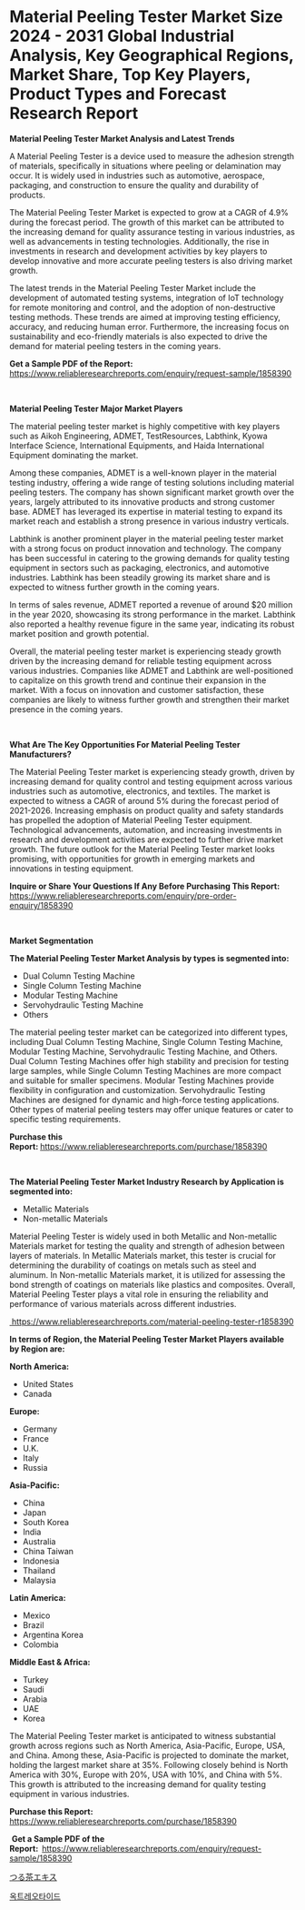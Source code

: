 <p><h1>Material Peeling Tester Market Size 2024 - 2031 Global Industrial Analysis, Key Geographical Regions, Market Share, Top Key Players, Product Types and Forecast Research Report</h1></p><p><strong>Material Peeling Tester Market Analysis and Latest Trends</strong></p>
<p><p>A Material Peeling Tester is a device used to measure the adhesion strength of materials, specifically in situations where peeling or delamination may occur. It is widely used in industries such as automotive, aerospace, packaging, and construction to ensure the quality and durability of products.</p><p>The Material Peeling Tester Market is expected to grow at a CAGR of 4.9% during the forecast period. The growth of this market can be attributed to the increasing demand for quality assurance testing in various industries, as well as advancements in testing technologies. Additionally, the rise in investments in research and development activities by key players to develop innovative and more accurate peeling testers is also driving market growth.</p><p>The latest trends in the Material Peeling Tester Market include the development of automated testing systems, integration of IoT technology for remote monitoring and control, and the adoption of non-destructive testing methods. These trends are aimed at improving testing efficiency, accuracy, and reducing human error. Furthermore, the increasing focus on sustainability and eco-friendly materials is also expected to drive the demand for material peeling testers in the coming years.</p></p>
<p><strong>Get a Sample PDF of the Report:&nbsp;</strong> <a href="https://www.reliableresearchreports.com/enquiry/request-sample/1858390">https://www.reliableresearchreports.com/enquiry/request-sample/1858390</a></p>
<p>&nbsp;</p>
<p><strong>Material Peeling Tester Major Market Players</strong></p>
<p><p>The material peeling tester market is highly competitive with key players such as Aikoh Engineering, ADMET, TestResources, Labthink, Kyowa Interface Science, International Equipments, and Haida International Equipment dominating the market. </p><p>Among these companies, ADMET is a well-known player in the material testing industry, offering a wide range of testing solutions including material peeling testers. The company has shown significant market growth over the years, largely attributed to its innovative products and strong customer base. ADMET has leveraged its expertise in material testing to expand its market reach and establish a strong presence in various industry verticals.</p><p>Labthink is another prominent player in the material peeling tester market with a strong focus on product innovation and technology. The company has been successful in catering to the growing demands for quality testing equipment in sectors such as packaging, electronics, and automotive industries. Labthink has been steadily growing its market share and is expected to witness further growth in the coming years.</p><p>In terms of sales revenue, ADMET reported a revenue of around $20 million in the year 2020, showcasing its strong performance in the market. Labthink also reported a healthy revenue figure in the same year, indicating its robust market position and growth potential.</p><p>Overall, the material peeling tester market is experiencing steady growth driven by the increasing demand for reliable testing equipment across various industries. Companies like ADMET and Labthink are well-positioned to capitalize on this growth trend and continue their expansion in the market. With a focus on innovation and customer satisfaction, these companies are likely to witness further growth and strengthen their market presence in the coming years.</p></p>
<p>&nbsp;</p>
<p><strong>What Are The Key Opportunities For Material Peeling Tester Manufacturers?</strong></p>
<p><p>The Material Peeling Tester market is experiencing steady growth, driven by increasing demand for quality control and testing equipment across various industries such as automotive, electronics, and textiles. The market is expected to witness a CAGR of around 5% during the forecast period of 2021-2026. Increasing emphasis on product quality and safety standards has propelled the adoption of Material Peeling Tester equipment. Technological advancements, automation, and increasing investments in research and development activities are expected to further drive market growth. The future outlook for the Material Peeling Tester market looks promising, with opportunities for growth in emerging markets and innovations in testing equipment.</p></p>
<p><strong>Inquire or Share Your Questions If Any Before Purchasing This Report:</strong> <a href="https://www.reliableresearchreports.com/enquiry/pre-order-enquiry/1858390">https://www.reliableresearchreports.com/enquiry/pre-order-enquiry/1858390</a></p>
<p>&nbsp;</p>
<p><strong>Market Segmentation</strong></p>
<p><strong>The Material Peeling Tester Market Analysis by types is segmented into:</strong></p>
<p><ul><li>Dual Column Testing Machine</li><li>Single Column Testing Machine</li><li>Modular Testing Machine</li><li>Servohydraulic Testing Machine</li><li>Others</li></ul></p>
<p><p>The material peeling tester market can be categorized into different types, including Dual Column Testing Machine, Single Column Testing Machine, Modular Testing Machine, Servohydraulic Testing Machine, and Others. Dual Column Testing Machines offer high stability and precision for testing large samples, while Single Column Testing Machines are more compact and suitable for smaller specimens. Modular Testing Machines provide flexibility in configuration and customization. Servohydraulic Testing Machines are designed for dynamic and high-force testing applications. Other types of material peeling testers may offer unique features or cater to specific testing requirements.</p></p>
<p><strong>Purchase this Report:&nbsp;</strong><a href="https://www.reliableresearchreports.com/purchase/1858390">https://www.reliableresearchreports.com/purchase/1858390</a></p>
<p>&nbsp;</p>
<p><strong>The Material Peeling Tester Market Industry Research by Application is segmented into:</strong></p>
<p><ul><li>Metallic Materials</li><li>Non-metallic Materials</li></ul></p>
<p><p>Material Peeling Tester is widely used in both Metallic and Non-metallic Materials market for testing the quality and strength of adhesion between layers of materials. In Metallic Materials market, this tester is crucial for determining the durability of coatings on metals such as steel and aluminum. In Non-metallic Materials market, it is utilized for assessing the bond strength of coatings on materials like plastics and composites. Overall, Material Peeling Tester plays a vital role in ensuring the reliability and performance of various materials across different industries.</p></p>
<p><a href="https://www.reliableresearchreports.com/material-peeling-tester-r1858390">&nbsp;https://www.reliableresearchreports.com/material-peeling-tester-r1858390</a></p>
<p><strong>In terms of Region, the Material Peeling Tester Market Players available by Region are:</strong></p>
<p>
    <p> <strong> North America: </strong>
        <ul>
            <li>United States</li>
            <li>Canada</li>
        </ul>
        </p> 
    <p> <strong> Europe: </strong>
        <ul>
            <li>Germany</li>
            <li>France</li>
            <li>U.K.</li>
            <li>Italy</li>
            <li>Russia</li>
        </ul>
        </p> 
    <p> <strong> Asia-Pacific: </strong>
        <ul>
            <li>China</li>
            <li>Japan</li>
            <li>South Korea</li>
            <li>India</li>
            <li>Australia</li>
            <li>China Taiwan</li>
            <li>Indonesia</li>
            <li>Thailand</li>
            <li>Malaysia</li>
        </ul>
        </p> 
    <p> <strong> Latin America: </strong>
        <ul>
            <li>Mexico</li>
            <li>Brazil</li>
            <li>Argentina Korea</li>
            <li>Colombia</li>
        </ul>
        </p> 
    <p> <strong> Middle East & Africa: </strong>
        <ul>
            <li>Turkey</li>
            <li>Saudi</li>
            <li>Arabia</li>
            <li>UAE</li>
            <li>Korea</li>
        </ul>
    </p>
    </p>
<p><p>The Material Peeling Tester market is anticipated to witness substantial growth across regions such as North America, Asia-Pacific, Europe, USA, and China. Among these, Asia-Pacific is projected to dominate the market, holding the largest market share at 35%. Following closely behind is North America with 30%, Europe with 20%, USA with 10%, and China with 5%. This growth is attributed to the increasing demand for quality testing equipment in various industries.</p></p>
<p><strong>Purchase this Report: </strong><a href="https://www.reliableresearchreports.com/purchase/1858390">https://www.reliableresearchreports.com/purchase/1858390</a></p>
<p>&nbsp;<strong>Get a Sample PDF of the Report:&nbsp;&nbsp;</strong><a href="https://www.reliableresearchreports.com/enquiry/request-sample/1858390">https://www.reliableresearchreports.com/enquiry/request-sample/1858390</a></p>
<p><strong></strong></p>
<p><p><a href="https://github.com/zekaoe592392/Market-Research-Report-List-1/blob/main/127305142953.md">つる茶エキス</a></p><p><a href="https://github.com/crfsywufhm81415/Market-Research-Report-List-1/blob/main/330866839564.md">옥트레오타이드</a></p></p>